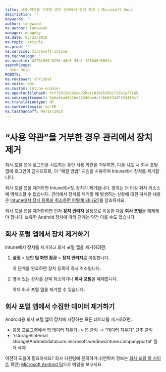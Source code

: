 ```yaml
---
title: 사용 약관을 거부한 경우 관리에서 장치 제거 | Microsoft Docs
description: ''
keywords: ''
author: lenewsad
ms.author: lanewsad
manager: dougeby
ms.date: 03/23/2018
ms.topic: article
ms.prod: ''
ms.service: microsoft-intune
ms.technology: ''
ms.assetid: 4278f000-0258-4de5-93a1-195b48e5061e
searchScope:
- User help
ROBOTS: ''
ms.reviewer: chrisbal
ms.suite: ems
ms.custom: intune-enduser
ms.openlocfilehash: fcf71015d292ea22be1c818e526bc723b1af7165
ms.sourcegitcommit: 5eba4bad151be32346aedc7cbb0333d71934f8cf
ms.translationtype: HT
ms.contentlocale: ko-KR
ms.lasthandoff: 04/16/2018
---
```

# <a name="remove-your-device-from-management-if-you-declined-terms-of-use"></a>“사용 약관”을 거부한 경우 관리에서 장치 제거

회사 포털 앱에 로그인을 시도하는 동안 사용 약관을 거부하면, 다음 시도 시 회사 포털 앱에 로그인이 금지되므로, 이 "해결 방법" 지침을 사용하여 Intune에서 장치를 제거합니다.

회사 포털 앱을 제거하면 Intune에서도 장치가 제거됩니다. 장치는 더 이상 회사 리소스에 액세스할 수 없습니다. 관리에서 장치를 제거할 때 발생하는 상황에 대한 자세한 내용은 [Intune에서 장치 등록을 취소하면 어떻게 되나요?](what-happens-if-you-unenroll-your-device-from-intune-android.md)를 참조하세요.

회사 포털 앱을 제거하려면 먼저 **장치 관리자** 설정으로 이동한 다음 **회사 포털**을 해제해야 합니다. 보유한 Android 장치에 따라 단계는 약간 다를 수도 있습니다.

## <a name="removing-the-device-from-the-company-portal-app"></a>회사 포털 앱에서 장치 제거하기

Intune에서 장치를 제거하고 회사 포털 앱을 제거하려면:

1.  **설정** &gt; **보안 및 화면 잠금** &gt; **장치 관리자**로 이동합니다.

    이 단계를 완료하면 장치 등록이 즉시 취소됩니다.

2.  옆에 있는 상자를 선택 취소하거나 **회사 포털**을 해제합니다.

    이제 회사 포털 앱을 제거할 수 있습니다.

## <a name="removing-data-collected-by-the-company-portal-app"></a>회사 포털 앱에서 수집한 데이터 제거하기

Android용 회사 포털 앱이 장치에 저장하는 모든 데이터를 제거하려면:

  - 응용 프로그램에서 앱 데이터 지우기 -> 앱 클릭 -> "데이터 지우기" 단추 클릭
  - '\storage\internal storage\Android\data\com.microsoft.windowsintune.companyportal' 폴더 삭제


여전히 도움이 필요하세요? 회사 지원팀에 문의하거나(연락처 정보는 [회사 포털 웹 사이트](https://portal.manage.microsoft.com#HelpDeskDialog) 확인) <a href="mailto:wintunedroidfbk@microsoft.com?subject=I'm having unenrolling my Android device&body=Describe the issue you're experiencing here.">Microsoft Android 팀</a>으로 메일을 보내세요.
